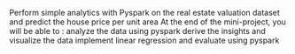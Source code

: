 Perform simple analytics with Pyspark on the real estate valuation dataset and predict the house price per unit area
At the end of the mini-project, you will be able to :
analyze the data using pyspark
derive the insights and visualize the data
implement linear regression and evaluate using pyspark
